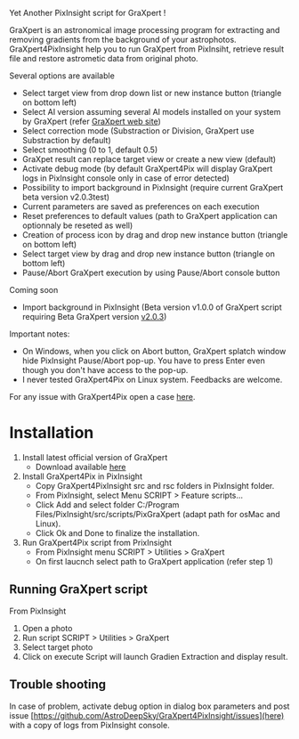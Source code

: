 Yet Another PixInsight script for GraXpert !

GraXpert is an astronomical image processing program for extracting and removing gradients from the background of your astrophotos.
GraXpert4PixInsight help you to run GraXpert from PixInsiht, retrieve result file and restore astrometic data from original photo.

Several options are available
- Select target view from drop down list or new instance button (triangle on bottom left)
- Select AI version assuming several AI models installed on your system by GraXpert (refer [GraXpert web site](https://www.graxpert.com/))
- Select correction mode (Substraction or Division, GraXpert use Substraction by default)
- Select smoothing (0 to 1, default 0.5)
- GraXpet result can replace target view or create a new view (default)
- Activate debug mode (by default GraXpert4Pix will display GraXpert logs in PixInsight console only in case of error detected)
- Possibility to import background in PixInsight (require current GraXpert beta version v2.0.3test)
- Current parameters are saved as preferences on each execution
- Reset preferences to default values (path to GraXpert application can optionnaly be reseted as well)
- Creation of process icon by drag and drop new instance button (triangle on bottom left)
- Select target view by drag and drop new instance button (triangle on bottom left)
- Pause/Abort GraXpert execution by using Pause/Abort console button

Coming soon
- Import background in PixInsight (Beta version v1.0.0 of GraXpert script requiring Beta GraXpert version [v2.0.3](https://github.com/Steffenhir/GraXpert/releases/tag/v2.0.3test))

Important notes:
- On Windows, when you click on Abort button, GraXpert splatch window hide PixInsight Pause/Abort pop-up. You have to press Enter even though you don't have access to the pop-up.
- I never tested GraXpert4Pix on Linux system. Feedbacks are welcome.

For any issue with GraXpert4Pix open a case [here](https://github.com/AstroDeepSky/GraXpert4PixInsight/issues).


# Installation
1. Install latest official version of GraXpert
	- Download available [here](https://github.com/Steffenhir/GraXpert/releases/latest)
2. Install GraXpert4Pix in PixInsight
	- Copy GraXpert4PixInsight src and rsc folders in PixInsight folder.
	- From PixInsight, select Menu SCRIPT > Feature scripts…
	- Click Add and select folder C:/Program Files/PixInsight/src/scripts/PixGraXpert (adapt path for osMac and Linux).
	- Click Ok and Done to finalize the installation.
3. Run GraXpert4Pix script from PrixInsight
	- From PixInsight menu SCRIPT > Utilities > GraXpert
	- On first laucnch select path to GraXpert application (refer step 1)


## Running GraXpert script
From PixInsight
1. Open a photo
2. Run script SCRIPT > Utilities > GraXpert
3. Select target photo
4. Click on execute
Script will launch Gradien Extraction and display result.


## Trouble shooting
In case of problem, activate debug option in dialog box parameters and post issue [https://github.com/AstroDeepSky/GraXpert4PixInsight/issues](here) with a copy of logs from PixInsight console.
